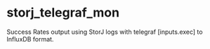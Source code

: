 # storj_telegraf_mon
Success Rates output using StorJ logs with telegraf [inputs.exec] to InfluxDB format.
